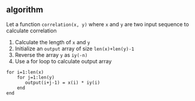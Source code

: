 ## algorithm

Let a function `correlation(x, y)` where `x` and `y` are two input sequence to calculate correlation
1. Calculate the length of `x` and `y`
2. Initialize an `output` array of size `len(x)+len(y)-1`
3. Reverse the array `y` as `iy(-n)`
4. Use a for loop to calculate output array
```
for i=1:len(x)
    for j=1:len(y)
       output(i+j-1) = x(i) * iy(i)
    end
end
```
